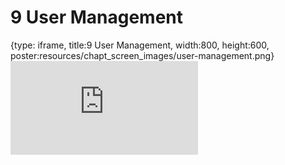 # 9 User Management
 
{type: iframe, title:9 User Management, width:800, height:600, poster:resources/chapt_screen_images/user-management.png}
![](https://jhudatascience.org/AnVIL_Template/no_toc/user-management.html)
 

 
